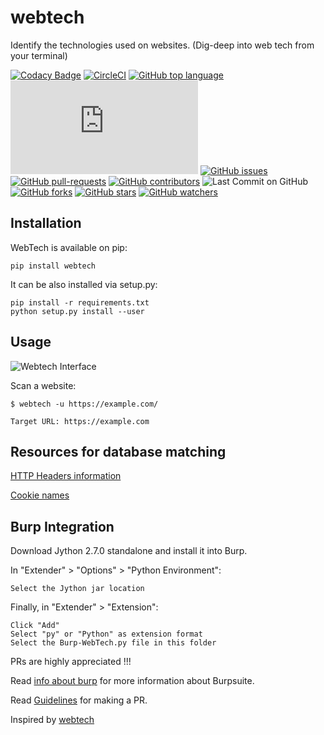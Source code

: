# webtech
Identify the technologies used on websites. (Dig-deep into web tech from your terminal)

[![Codacy Badge](https://api.codacy.com/project/badge/Grade/e1f930ad4e9049109d73459f1edb7392)](https://app.codacy.com/manual/kaiiyer47/webtech?utm_source=github.com&utm_medium=referral&utm_content=kaiiyer/webtech&utm_campaign=Badge_Grade_Dashboard)
[![CircleCI](https://circleci.com/gh/kaiiyer/webtech.svg?style=svg)](https://circleci.com/gh/kaiiyer/webtech)
[![GitHub top language](https://img.shields.io/github/languages/top/kaiiyer/webtech?color=yellow&logo=python)]() 
![Only 32 Kb](https://badge-size.herokuapp.com/kaiiyer/webtech/master/Burp-WebTech.py)
[![GitHub issues](https://img.shields.io/github/issues/kaiiyer/webtech.svg)](https://GitHub.com/kaiiyer/webtech/issues/)
[![GitHub pull-requests](https://img.shields.io/github/issues-pr/kaiiyer/webtech.svg)](https://GitHub.com/kaiiyer/webtech//pull/)
[![GitHub contributors](https://img.shields.io/github/contributors/kaiiyer/webtech.svg)](https://GitHub.com/kaiiyer/webtech/graphs/contributors/)
![Last Commit on GitHub](https://img.shields.io/github/last-commit/kaiiyer/webtech.svg)
[![GitHub forks](https://img.shields.io/github/forks/kaiiyer/webtech.svg?style=social&label=Fork&maxAge=2592000)](https://github.com/kaiiyer/webtech)
[![GitHub stars](https://img.shields.io/github/stars/kaiiyer/webtech.svg?style=social&label=Star&maxAge=2592000)](https://github.com/kaiiyer/webtech)
[![GitHub watchers](https://img.shields.io/github/watchers/kaiiyer/webtech.svg?style=social&label=Watch&maxAge=2592000)](https://github.com/kaiiyer/webtech/watchers/)

## Installation
WebTech is available on pip:
```
pip install webtech
```
It can be also installed via setup.py:

```
pip install -r requirements.txt
python setup.py install --user
```

## Usage
![Webtech Interface](https://user-images.githubusercontent.com/24914913/74858499-6fc4dc80-536b-11ea-996a-6c6b9bb20a1f.png)

Scan a website:

```
$ webtech -u https://example.com/

Target URL: https://example.com
```
## Resources for database matching

[HTTP Headers information](http://netinfo.link/http/headers.html)

[Cookie names](https://webcookies.org/top-cookie-names) 

## Burp Integration

Download Jython 2.7.0 standalone and install it into Burp.

In "Extender" > "Options" > "Python Environment":

    Select the Jython jar location

Finally, in "Extender" > "Extension":

    Click "Add"
    Select "py" or "Python" as extension format
    Select the Burp-WebTech.py file in this folder

PRs are highly appreciated !!!

Read [info about burp](docs/info_about_burpsuite.md) for more information about Burpsuite.

Read [Guidelines](/CONTRIBUTING.md) for making a PR.

Inspired by [webtech](https://github.com/ShielderSec/webtech)
